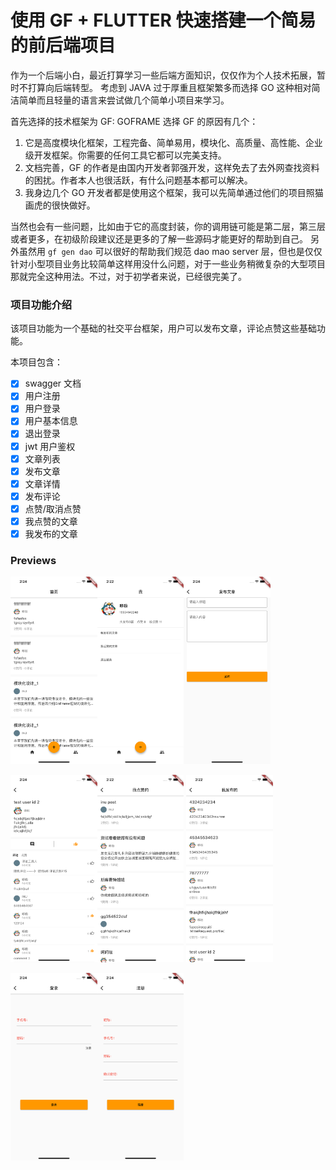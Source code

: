 # 使用 GF + FLUTTER 快速搭建一个简易的前后端项目

作为一个后端小白，最近打算学习一些后端方面知识，仅仅作为个人技术拓展，暂时不打算向后端转型。
考虑到 JAVA 过于厚重且框架繁多而选择 GO 这种相对简洁简单而且轻量的语言来尝试做几个简单小项目来学习。

首先选择的技术框架为 GF: GOFRAME
选择 GF 的原因有几个：

1. 它是高度模块化框架，工程完备、简单易用，模块化、高质量、高性能、企业级开发框架。你需要的任何工具它都可以完美支持。
2. 文档完善，GF 的作者是由国内开发者郭强开发，这样免去了去外网查找资料的困扰。作者本人也很活跃，有什么问题基本都可以解决。
3. 我身边几个 GO 开发者都是使用这个框架，我可以先简单通过他们的项目照猫画虎的很快做好。

当然也会有一些问题，比如由于它的高度封装，你的调用链可能是第二层，第三层或者更多，在初级阶段建议还是更多的了解一些源码才能更好的帮助到自己。
另外虽然用 `gf gen dao` 可以很好的帮助我们规范 dao mao server 层，但也是仅仅针对小型项目业务比较简单这样用没什么问题，对于一些业务稍微复杂的大型项目那就完全这种用法。不过，对于初学者来说，已经很完美了。

### 项目功能介绍

该项目功能为一个基础的社交平台框架，用户可以发布文章，评论点赞这些基础功能。

本项目包含：
- [x] swagger 文档
- [x] 用户注册
- [x] 用户登录
- [x] 用户基本信息
- [x] 退出登录
- [x] jwt 用户鉴权
- [x] 文章列表
- [x] 发布文章
- [x] 文章详情
- [x] 发布评论
- [x] 点赞/取消点赞
- [x] 我点赞的文章
- [x] 我发布的文章

### Previews

<img src="source/img/IMG_1.png" height="300em" /><img src="source/img/IMG_2.png" height="300em" /><img src="source/img/IMG_3.png" height="300em" />

<img src="source/img/IMG_4.png" height="300em" /><img src="source/img/IMG_5.png" height="300em" /> <img src="source/img/IMG_6.png" height="300em" />

<img src="source/img/IMG_7.png" height="300em" /><img src="source/img/IMG_8.png" height="300em" />

